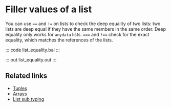 # Filler values of a list

You can use `==` and `!=` on lists to check the deep equality of two lists: two lists are deep equal if they have the same members in the same order. Deep equality only works for `anydata` lists. `===` and `!==` check for the exact equality, which matches the references of the lists.

::: code list_equality.bal :::

::: out list_equality.out :::

## Related links
- [Tuples](/learn/by-example/tuples)
- [Arrays](/learn/by-example/arrays)
- [List sub typing](/learn/by-example/list-subtyping)

[comment]: # (Add equality expression link)
